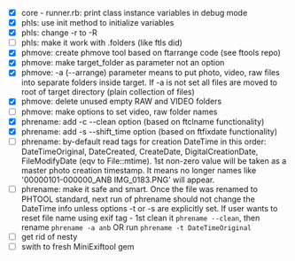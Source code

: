 - [x] core - runner.rb: print class instance variables in debug mode
- [x] phls: use init method to initialize variables
- [x] phls: change -r to -R
- [ ] phls: make it work with .folders (like ftls did)
- [x] phmove: create phmove tool based on ftarrange code (see ftools repo)
- [x] phmove: make target_folder as parameter not an option
- [x] phmove: -a (--arrange) parameter means to put photo, video, raw files into separate folders inside target. If -a is not set all files are moved to root of target directory (plain collection of files)
- [x] phmove: delete unused empty RAW and VIDEO folders
- [ ] phmove: make options to set video, raw folder names
- [x] phrename: add -c --clean option (based on ftclname functionality)
- [x] phrename: add -s --shift_time option (based on ftfixdate functionality)
- [ ] phrename: by-default read tags for creation DateTime in this order: DateTimeOriginal, DateCreated, CreateDate, DigitalCreationDate, FileModifyDate (eqv to File::mtime). 1st non-zero value will be taken as a master photo creation timestamp. It means no longer names like '00000101-000000_ANB IMG_0183.PNG' will appear.
- [ ] phrename: make it safe and smart. Once the file was renamed to PHTOOL standard, next run of phrename should not change the DateTime info unless options -t or -s are explicitly set. If user wants to reset file name using exif tag - 1st clean it `phrename --clean`, then rename `phrename -a anb` OR run `phrename -t DateTimeOriginal`
- [ ] get rid of nesty
- [ ] swith to fresh MiniExiftool gem
